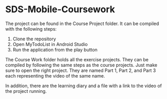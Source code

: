 # SDS-Mobile-Coursework

The project can be found in the Course Project folder. 
It can be compiled with the following steps:
1. Clone the repository
2. Open MyTodoList in Android Studio
3. Run the application from the play button

The Course Work folder holds all the exercise projects. They can be compiled by following the same steps as the course projects.
Just make sure to open the right project. They are named Part 1, Part 2, and Part 3 each representing the video of the same name.

In addition, there are the learning diary and a file with a link to the video of the project running.
